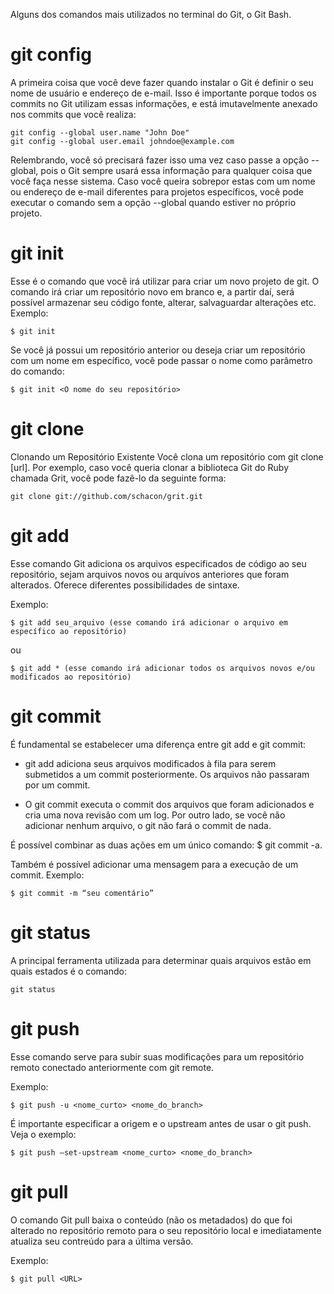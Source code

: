 Alguns dos comandos mais utilizados no terminal do Git, o Git Bash.

# git config
A primeira coisa que você deve fazer quando instalar o Git é definir o seu nome de usuário e endereço de e-mail. Isso é importante porque todos os commits no Git utilizam essas informações, e está imutavelmente anexado nos commits que você realiza:

    git config --global user.name "John Doe"
    git config --global user.email johndoe@example.com
    
Relembrando, você só precisará fazer isso uma vez caso passe a opção --global, pois o Git sempre usará essa informação para qualquer coisa que você faça nesse sistema. Caso você queira sobrepor estas com um nome ou endereço de e-mail diferentes para projetos específicos, você pode executar o comando sem a opção --global quando estiver no próprio projeto.

# git init
Esse é o comando que você irá utilizar para criar um novo projeto de git. O comando irá criar um repositório novo em branco e, a partir daí, será possível armazenar seu código fonte, alterar, salvaguardar alterações etc.
Exemplo:

    $ git init
    
Se você já possui um repositório anterior ou deseja criar um repositório com um nome em específico, você pode passar o nome como parâmetro do comando:

    $ git init <O nome do seu repositório>

# git clone

Clonando um Repositório Existente
Você clona um repositório com git clone [url]. Por exemplo, caso você queria clonar a biblioteca Git do Ruby chamada Grit, você pode fazê-lo da seguinte forma:

    git clone git://github.com/schacon/grit.git
    
# git add
Esse comando Git adiciona os arquivos especificados de código ao seu repositório, sejam arquivos novos ou arquivos anteriores que foram alterados. Oferece diferentes possibilidades de sintaxe.

Exemplo:

    $ git add seu_arquivo (esse comando irá adicionar o arquivo em específico ao repositório)

ou

    $ git add * (esse comando irá adicionar todos os arquivos novos e/ou modificados ao repositório)
    
# git commit
É fundamental se estabelecer uma diferença entre git add e git commit:

- git add adiciona seus arquivos modificados à fila para serem submetidos a um commit posteriormente. Os arquivos não passaram por um commit.

- O git commit executa o commit dos arquivos que foram adicionados e cria uma nova revisão com um log. Por outro lado, se você não adicionar nenhum arquivo, o git não fará o commit de nada.

É possível combinar as duas ações em um único comando: $ git commit -a.

Também é possível adicionar uma mensagem para a execução de um commit. Exemplo:

    $ git commit -m “seu comentário”
    
# git status
A principal ferramenta utilizada para determinar quais arquivos estão em quais estados é o comando:

    git status
    
# git push
Esse comando serve para subir suas modificações para um repositório remoto conectado anteriormente com git remote.

Exemplo:

    $ git push -u <nome_curto> <nome_do_branch>

É importante especificar a origem e o upstream antes de usar o git push. Veja o exemplo:

    $ git push –set-upstream <nome_curto> <nome_do_branch>

# git pull
O comando Git pull baixa o conteúdo (não os metadados) do que foi alterado no repositório remoto para o seu repositório local e imediatamente atualiza seu contreúdo para a última versão.

Exemplo:

    $ git pull <URL>
    
